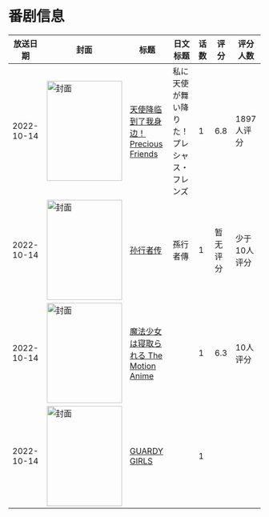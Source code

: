 # 番剧信息

|放送日期|封面|标题|日文标题|话数|评分|评分人数|
|---|---|---|---|---|---|---|
|2022-10-14|<img src="//lain.bgm.tv/pic/cover/c/16/73/320493_mMG4Z.jpg" alt="封面" style="width:150px;height:200px;object-fit:cover;">|[天使降临到了我身边！Precious Friends](https://bangumi.tv/subject/320493)|私に天使が舞い降りた！プレシャス・フレンズ|1|6.8|1897人评分|
|2022-10-14|<img src="//lain.bgm.tv/pic/cover/c/4a/24/404883_nF5Qf.jpg" alt="封面" style="width:150px;height:200px;object-fit:cover;">|[孙行者传](https://bangumi.tv/subject/404883)|孫行者傳|1|暂无评分|少于10人评分|
|2022-10-14|<img src="/img/no_icon_subject.png" alt="封面" style="width:150px;height:200px;object-fit:cover;">|[魔法少女は寝取られる The Motion Anime](https://bangumi.tv/subject/405504)||1|6.3|10人评分|
|2022-10-14|<img src="//lain.bgm.tv/pic/cover/c/c7/ef/409249_wDWsR.jpg" alt="封面" style="width:150px;height:200px;object-fit:cover;">|[GUARDY GIRLS](https://bangumi.tv/subject/409249)||1|||
